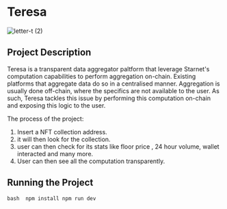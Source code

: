 # Teresa 

![letter-t (2)](https://user-images.githubusercontent.com/74396818/204694052-0e8acfd1-9709-4c21-aee8-5fa758f0014e.png)

## Project Description
Teresa is a transparent data aggregator paltform that leverage Starnet's computation  capabilities to perform aggregation on-chain. Existing platforms that aggregate data do so in a centralised manner. Aggregation is usually done off-chain, where the specifics are not available to the user. As such, Teresa tackles this issue by performing this computation on-chain and exposing this logic to the user.


The process of the project:
1. Insert a NFT collection address.
2. it will then look for the collection. 
3. user can then check for its stats like floor price , 24 hour volume, wallet interacted and many more. 
4. User can then see all the computation transparently.


## Running the Project 
`bash 
npm install
npm run dev 
`
